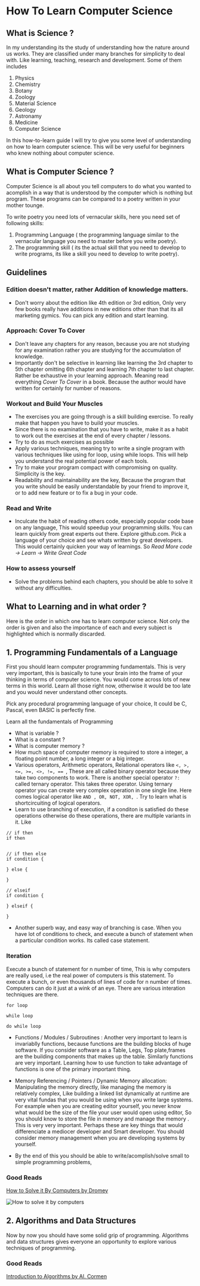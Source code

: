 # How To Learn Computer Science

## What is Science ?

In my understanding its the study of understanding how the nature around us works. They are classified under many branches for simplicity to deal with. Like learning, teaching, research and development. Some of them includes 

1. Physics
2. Chemistry
3. Botany
4. Zoology
5. Material Science
6. Geology
7. Astronamy
8. Medicine
9. Computer Science

In this how-to-learn guide I will try to give you some level of understanding on how to learn computer science. This will be very useful for beginners who knew nothing about computer science.

## What is Computer Science ?

Computer Science is all about you tell computers to do what you wanted to acomplish in a way that is understood by the computer which is nothing but program. These programs can be compared to a poetry written in your mother tounge. 

To write poetry you need lots of vernacular skills, here you need set of following skills:

1. Programming Language ( the programming language similar to the vernacular language you need to master before you write poetry).
2. The programming skill ( its the actual skill that you need to develop to write programs, its like a skill you need to develop to write poetry).

## Guidelines

### Edition doesn't matter, rather Addition of knowledge matters.

- Don't worry about the edition like 4th edition or 3rd edition, Only very few books really have additions in new editions other than that its all marketing gymics. You can pick any edition and start learning.

### Approach: Cover To Cover

- Don't leave any chapters for any reason, because you are not studying for any examination rather you are studying for the accumulation of knowledge. 
- Importantly don't be selective in learning like learning the 3rd chapter to 5th chapter omitting 6th chapter and learning 7th chapter to last chapter. Rather be exhaustive in your learning approach. Meaning read everything *Cover To Cover* in a book. Because the author would have written for certainly for number of reasons.

### Workout and Build Your Muscles

- The exercises you are going through is a skill building exercise. To really make that happen you have to build your muscles. 
- Since there is no examination that you have to write, make it as a habit to work out the exercises at the end of every chapter / lessons. 
- Try to do as much exercises as possible
- Apply various techniques, meaning try to write a single program with various techniques like using for loop, using while loops. This will help you understand the real potential power of each tools.
- Try to make your program compact with compromising on quality. Simplicity is the key.
- Readability and maintainability are the key, Because the program that you write should be easily understandable by your friend to improve it, or to add new feature or to fix a bug in your code.

### Read and Write 

- Inculcate the habit of reading others code, especially popular code base on any language, This would speedup your programming skills. You can learn quickly from great experts out there. Explore github.com. Pick a language of your choice and see whats written by great developers. This would certainly quicken your way of learnings. So *Read More code -> Learn -> Write Great Code*

### How to assess yourself 

- Solve the problems behind each chapters, you should be able to solve it without any difficulties. 


## What to Learning and in what order ?

Here is the order in which one has to learn computer science. Not only the order is given and also the importance of each and every subject is highlighted which is normally discarded.

## 1. Programming Fundamentals of a Language 

First you should learn computer programming fundamentals. This is very very important, this is basically to tune your brain into the frame of your thinking in terms of computer science. You would come across lots of new terms in this world. Learn all those right now, otherwise it would be too late and you would never understand other concepts.

Pick any procedural programming language of your choice, It could be C, Pascal, even BASIC is perfectly fine. 

Learn all the fundamentals of Programming 


- What is variable ?
- What is a constant ?
- What is computer memory ?
- How much space of computer memory is required to store a integer, a floating point number, a long integer or a big integer.
- Various operators, Arithmetic operators, Relational operators like `<, >, <=, >=, <>, !=, == `, These are all called binary operator because they take two components to work. There is another special operator `?:` called ternary operator. This takes three operator. Using ternary operator you can create very complex operation in one single line. Here comes logical operator like `AND , OR, NOT, XOR, `. Try to learn what is shortcircuiting of logical operators.
- Learn to use branching of execution, if a conditon is satisfied do these operations otherwise do these operations, there are multiple variants in it. Like 
```
// if then
if then


// if then else
if condition {

} else {
    
}

// elseif 
if condition {
    
} elseif {
    
} 
```

- Another superb way, and easy way of branching is case. When you have lot of conditions to check, and execute a bunch of statement when a particular condition works. Its called case statement.
### Iteration
Execute a bunch of statement for n number of time, This is why computers are really used, i.e the real power of computers is this statement. To execute a bunch, or even thousands of lines of code for n number of times. Computers can do it just at a wink of an eye. There are various interation techniques are there. 
```
for loop

while loop 

do while loop

```
- Functions / Modules / Subroutines : 
Another very important to learn is invariablly functions, because functions are the building blocks of huge software. If you consider software as a Table, Legs, Top plate,frames are the building components that makes up the table. Similarly functions are very important. Learning how to use function to take advantage of functions is one of the primary important thing. 

- Memory Referencing / Pointers / Dynamic Memory allocation: 
Manipulating the memory directly, like managing the memory is relatively complex, Like building a linked list dynamically at runtime are very vital fundas that you would be using when you write large systems. For example when you are creating editor yourself, you never know what would be the size of the file your user would open using editor, So you should know to store the file in memory and manage the memory . This is very very important. Perhaps these are key things that would differenciate a mediocer developer and Smart developer. You should consider memory management when you are developing systems by yourself.

- By the end of this you should be able to write/acomplish/solve small to simple programming problems, 

### Good Reads

[How to Solve it By Computers by Dromey](https://www.flipkart.com/solve-computer-1st/p/itmdwkm4rvgewynz?pid=9788131705629&lid=LSTBOK9788131705629VMWFMA&marketplace=FLIPKART&srno=s_1_1&otracker=search&fm=SEARCH&iid=440e6747-dbde-4b6b-9920-71fd8cc8a616.9788131705629.SEARCH&ppt=Homepage&ppn=Homepage&ssid=kh3bc6nz28w8wsgw1538317154229&qH=66302355916593f5)

![How to solve it by computers](computer-science-imgs/how-to-solve-it-by-cs.jpg)

## 2. Algorithms and Data Structures

Now by now you should have some solid grip of programming. Algorithms and data structures gives everyone an opportunity to explore various techniques of programming.

### Good Reads

[Introduction to Algorithms by Al. Cormen](https://www.flipkart.com/introduction-algorithms-3rd/p/itmdwxyrafdburzg?pid=9788120340077&lid=LSTBOK9788120340077XQBB5U&marketplace=FLIPKART&srno=s_1_4&otracker=AS_Query_OrganicAutoSuggest_0_11&fm=SEARCH&iid=REQ42029b4c826942d5827eeb153664f984_1&ppt=Homepage&ppn=Homepage&ssid=qtln66auggo4kco81538307569534&qH=a4065a25e7f8adb5)

